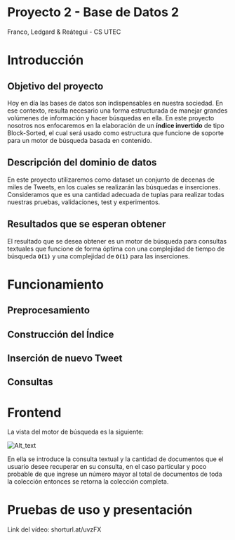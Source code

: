 # Proyecto 2 - Base de Datos 2
Franco, Ledgard & Reátegui - CS UTEC

# Introducción
## Objetivo del proyecto

Hoy en día las bases de datos son indispensables en nuestra sociedad. En ese contexto, resulta necesario una forma estructurada de manejar grandes volúmenes de información y hacer búsquedas en ella. En este proyecto nosotros nos enfocaremos en la elaboración de un **índice invertido** de tipo Block-Sorted, el cual será usado como estructura que funcione de soporte para un motor de búsqueda basada en contenido.

## Descripción del dominio de datos

En este proyecto utilizaremos como dataset un conjunto de decenas de miles de Tweets, en los cuales se realizarán las búsquedas e inserciones. Consideramos que es una cantidad adecuada de tuplas para realizar todas nuestras pruebas, validaciones, test y experimentos. 

## Resultados que se esperan obtener

El resultado que se desea obtener es un motor de búsqueda para consultas textuales que funcione de forma óptima con una complejidad de tiempo de búsqueda **```O(1)```** y una complejidad de **```O(1)```** para las inserciones.

# Funcionamiento

## Preprocesamiento


## Construcción del Índice 


## Inserción de nuevo Tweet

## Consultas


# Frontend 

La vista del motor de búsqueda es la siguiente:

![Alt_text](https://i.ibb.co/TR2CFWf/Captura-de-Pantalla-2020-11-24-a-la-s-17-11-40.png)

En ella se introduce la consulta textual y la cantidad de documentos que el usuario desee recuperar en su consulta, en el caso particular y poco probable de que ingrese un número mayor al total de documentos de toda la colección entonces se retorna la colección completa.

# Pruebas de uso y presentación

Link del vídeo: shorturl.at/uvzFX

